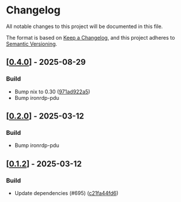 # Changelog

All notable changes to this project will be documented in this file.

The format is based on [Keep a Changelog](https://keepachangelog.com/en/1.0.0/),
and this project adheres to [Semantic Versioning](https://semver.org/spec/v2.0.0.html).


## [[0.4.0](https://github.com/Devolutions/IronRDP/compare/ironrdp-rdpdr-native-v0.3.0...ironrdp-rdpdr-native-v0.4.0)] - 2025-08-29

### <!-- 7 -->Build

- Bump nix to 0.30 ([971ad922a5](https://github.com/Devolutions/IronRDP/commit/971ad922a51f78511243aaa885acdd8b1ed94b27)) 
- Bump ironrdp-pdu

## [[0.2.0](https://github.com/Devolutions/IronRDP/compare/ironrdp-rdpdr-native-v0.1.2...ironrdp-rdpdr-native-v0.2.0)] - 2025-03-12

### <!-- 7 -->Build

- Bump ironrdp-pdu

## [[0.1.2](https://github.com/Devolutions/IronRDP/compare/ironrdp-rdpdr-native-v0.1.1...ironrdp-rdpdr-native-v0.1.2)] - 2025-03-12

### <!-- 7 -->Build

- Update dependencies (#695) ([c21fa44fd6](https://github.com/Devolutions/IronRDP/commit/c21fa44fd6f3c6a6b74788ff68e83133c1314caa)) 
